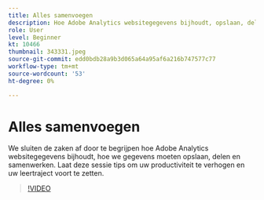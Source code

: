 ```yaml
---
title: Alles samenvoegen
description: Hoe Adobe Analytics websitegegevens bijhoudt, opslaan, delen en samenwerken
role: User
level: Beginner
kt: 10466
thumbnail: 343331.jpeg
source-git-commit: edd0bdb28a9b3d065a64a95af6a216b747577c77
workflow-type: tm+mt
source-wordcount: '53'
ht-degree: 0%

---
```


# Alles samenvoegen

We sluiten de zaken af door te begrijpen hoe Adobe Analytics websitegegevens bijhoudt, hoe we gegevens moeten opslaan, delen en samenwerken. Laat deze sessie tips om uw productiviteit te verhogen en uw leertraject voort te zetten.

>[!VIDEO](https://video.tv.adobe.com/v/343331/?quality=12&learn=on)
